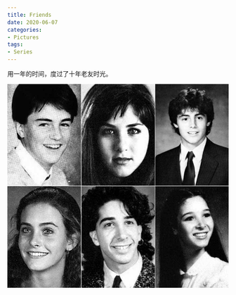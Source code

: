 ```yaml
---
title: Friends
date: 2020-06-07
categories:
- Pictures
tags:
- Series
---
```


用一年的时间，度过了十年老友时光。

<!-- more -->

![](/images/2020-06-07/YoungFriends.jpg)

